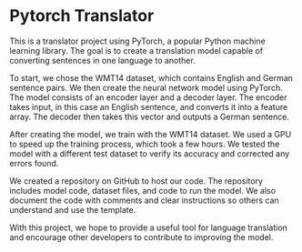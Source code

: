 # Pytorch Translator
This is a translator project using PyTorch, a popular Python machine learning library. The goal is to create a translation model capable of converting sentences in one language to another.

To start, we chose the WMT14 dataset, which contains English and German sentence pairs. We then create the neural network model using PyTorch. The model consists of an encoder layer and a decoder layer. The encoder takes input, in this case an English sentence, and converts it into a feature array. The decoder then takes this vector and outputs a German sentence.

After creating the model, we train with the WMT14 dataset. We used a GPU to speed up the training process, which took a few hours. We tested the model with a different test dataset to verify its accuracy and corrected any errors found.

We created a repository on GitHub to host our code. The repository includes model code, dataset files, and code to run the model. We also document the code with comments and clear instructions so others can understand and use the template.

With this project, we hope to provide a useful tool for language translation and encourage other developers to contribute to improving the model.
